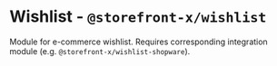 # Wishlist - `@storefront-x/wishlist`

Module for e-commerce wishlist. Requires corresponding integration module (e.g. `@storefront-x/wishlist-shopware`).

